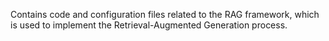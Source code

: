 Contains code and configuration files related to the RAG framework, which is used to implement the Retrieval-Augmented Generation process.
